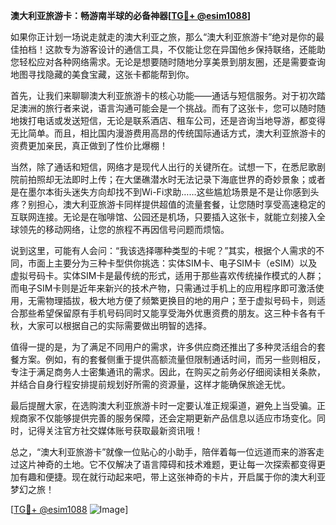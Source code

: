 **澳大利亚旅游卡：畅游南半球的必备神器[[TG💪+ @esim1088](https://t.me/s/esim1088)]**

如果你正计划一场说走就走的澳大利亚之旅，那么“澳大利亚旅游卡”绝对是你的最佳拍档！这款专为游客设计的通信工具，不仅能让您在异国他乡保持联络，还能助您轻松应对各种网络需求。无论是想要随时随地分享美景到朋友圈，还是需要查询地图寻找隐藏的美食宝藏，这张卡都能帮到你。

首先，让我们来聊聊澳大利亚旅游卡的核心功能——通话与短信服务。对于初次踏足澳洲的旅行者来说，语言沟通可能会是一个挑战。而有了这张卡，您可以随时随地拨打电话或发送短信，无论是联系酒店、租车公司，还是咨询当地导游，都变得无比简单。而且，相比国内漫游费用高昂的传统国际通话方式，澳大利亚旅游卡的资费更加亲民，真正做到了性价比爆棚！

当然，除了通话和短信，网络才是现代人出行的关键所在。试想一下，在悉尼歌剧院前拍照却无法即时上传；在大堡礁潜水时无法记录下海底世界的奇妙景象；或者是在墨尔本街头迷失方向却找不到Wi-Fi求助……这些尴尬场景是不是让你感到头疼？别担心，澳大利亚旅游卡同样提供超值的流量套餐，让您随时享受高速稳定的互联网连接。无论是在咖啡馆、公园还是机场，只要插入这张卡，就能立刻接入全球领先的移动网络，让您的旅程不再因信号问题而烦恼。

说到这里，可能有人会问：“我该选择哪种类型的卡呢？”其实，根据个人需求的不同，市面上主要分为三种卡型供你挑选：实体SIM卡、电子SIM卡（eSIM）以及虚拟号码卡。实体SIM卡是最传统的形式，适用于那些喜欢传统操作模式的人群；而电子SIM卡则是近年来新兴的技术产物，只需通过手机上的应用程序即可激活使用，无需物理插拔，极大地方便了频繁更换目的地的用户；至于虚拟号码卡，则适合那些希望保留原有手机号码同时又能享受海外优惠资费的朋友。这三种卡各有千秋，大家可以根据自己的实际需要做出明智的选择。

值得一提的是，为了满足不同用户的需求，许多供应商还推出了多种灵活组合的套餐方案。例如，有的套餐侧重于提供高额流量但限制通话时间，而另一些则相反，专注于满足商务人士密集通讯的需求。因此，在购买之前务必仔细阅读相关条款，并结合自身行程安排提前规划好所需的资源量，这样才能确保旅途无忧。

最后提醒大家，在选购澳大利亚旅游卡时一定要认准正规渠道，避免上当受骗。正规商家不仅能够提供完善的服务保障，还会定期更新产品信息以适应市场变化。同时，记得关注官方社交媒体账号获取最新资讯哦！

总之，“澳大利亚旅游卡”就像一位贴心的小助手，陪伴着每一位远道而来的游客走过这片神奇的土地。它不仅解决了语言障碍和技术难题，更让每一次探索都变得更加有趣和便捷。现在就行动起来吧，带上这张神奇的卡片，开启属于你的澳大利亚梦幻之旅！

[[TG💪+ @esim1088](https://t.me/s/esim1088) ![Image](https://i.postimg.cc/4NQfJmqS/Snipaste-2025-05-13-00-14-12.png)]